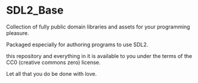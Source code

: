 # SDL2_Base

Collection of fully public domain libraries and assets for your programming pleasure.


Packaged especially for authoring programs to use SDL2.



this repository and everything in it is available to you under the terms of the CC0 (creative commons zero) license.


Let all that you do be done with love.


